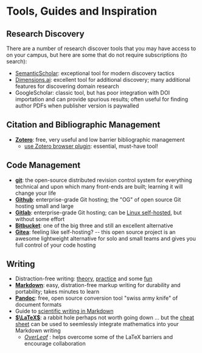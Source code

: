 # Tools, Guides and Inspiration

## Research Discovery

There are a number of research discover tools that you may have access to
on your campus, but here are some that do not require subscriptions (to search):

* [SemanticScholar](https://semanticscholar.org): exceptional tool for modern discovery tactics
* [Dimensions.ai](https://dimensions.ai): excellent tool for additional discovery; many additional features for discovering domain research
* GoogleScholar: classic tool, but has poor integration with DOI importation and can provide spurious results; often useful for finding author PDFs when publisher version is paywalled


## Citation and Bibliographic Management

* [**Zotero**](https://zotero.org): free, very useful and low barrier bibliographic management
    * [use Zotero browser plugin](https://www.zotero.org/download/): essential, must-have tool! 

## Code Management

* [**git**](https://git-scm.org): the open-source distributed revision control system for everything technical and upon which many front-ends are built; learning it will change your life
* [**Github**](https://github.com): enterprise-grade Git hosting; the "OG" of open source Git hosting small and large
* [**Gitlab**](https://gitlab.com): enterprise-grade Git hosting; can be [Linux self-hosted](https://about.gitlab.com/install/), but without some effort 
* [**Bitbucket**](https://bitbucket.org/): one of the big three and still an excellent alternative
* [**Gitea**](https://gitea.org): feeling like self-hosting? -- this open source project is an awesome lightweight alternative for solo and small teams and gives you full control of your code hosting

## Writing

* Distraction-free writing: [theory](), [practice]() and some [fun]()
* [**Markdown**](https://www.markdownguide.org/): easy, distration-free markup writing for durability and portability; takes minutes to learn
* [**Pandoc**](https://pandoc.org): free, open source conversion tool "swiss army knife" of document formats 
* Guide to [scientific writing in Markdown]()
* [**$\LaTeX$**](https://www.latex-project.org/): a rabbit hole perhaps not worth going down ... but the [cheat sheet]() can be used to seemlessly integrate mathematics into your Markdown writing
    * [*OverLeaf*]() : helps overcome some of the LaTeX barriers and encourage collaboration

